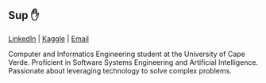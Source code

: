 ## Sup :hand:
[LinkedIn](https://linkedin.com/in/anaximeno) | [Kaggle](https://kaggle.com/anaxmenobrito) | [Email](mailto:anaximenobrito@gmail.com)

Computer and Informatics Engineering student at the University of Cape Verde. Proficient in Software Systems Engineering and Artificial Intelligence. Passionate about leveraging technology to solve complex problems.
